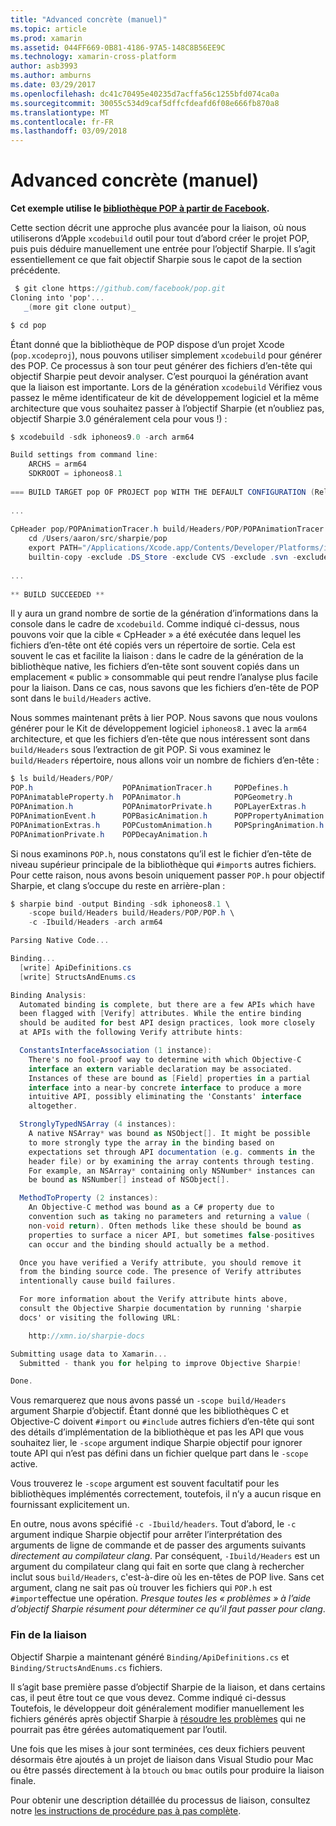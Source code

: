 ```yaml
---
title: "Advanced concrète (manuel)"
ms.topic: article
ms.prod: xamarin
ms.assetid: 044FF669-0B81-4186-97A5-148C8B56EE9C
ms.technology: xamarin-cross-platform
author: asb3993
ms.author: amburns
ms.date: 03/29/2017
ms.openlocfilehash: dc41c70495e40235d7acffa56c1255bfd074ca0a
ms.sourcegitcommit: 30055c534d9caf5dffcfdeafd6f08e666fb870a8
ms.translationtype: MT
ms.contentlocale: fr-FR
ms.lasthandoff: 03/09/2018
---
```

# <a name="advanced-manual-real-world-example"></a>Advanced concrète (manuel)


**Cet exemple utilise le [bibliothèque POP à partir de Facebook](https://github.com/facebook/pop).**


Cette section décrit une approche plus avancée pour la liaison, où nous utiliserons d’Apple `xcodebuild` outil pour tout d’abord créer le projet POP, puis puis déduire manuellement une entrée pour l’objectif Sharpie. Il s’agit essentiellement ce que fait objectif Sharpie sous le capot de la section précédente.

```csharp
 $ git clone https://github.com/facebook/pop.git
Cloning into 'pop'...
   _(more git clone output)_

$ cd pop
```

Étant donné que la bibliothèque de POP dispose d’un projet Xcode (`pop.xcodeproj`), nous pouvons utiliser simplement `xcodebuild` pour générer des POP. Ce processus à son tour peut générer des fichiers d’en-tête qui objectif Sharpie peut devoir analyser. C’est pourquoi la génération avant que la liaison est importante. Lors de la génération `xcodebuild` Vérifiez vous passez le même identificateur de kit de développement logiciel et la même architecture que vous souhaitez passer à l’objectif Sharpie (et n’oubliez pas, objectif Sharpie 3.0 généralement cela pour vous !) :

```csharp
$ xcodebuild -sdk iphoneos9.0 -arch arm64

Build settings from command line:
    ARCHS = arm64
    SDKROOT = iphoneos8.1
 
=== BUILD TARGET pop OF PROJECT pop WITH THE DEFAULT CONFIGURATION (Release) ===
 
...
 
CpHeader pop/POPAnimationTracer.h build/Headers/POP/POPAnimationTracer.h
    cd /Users/aaron/src/sharpie/pop
    export PATH="/Applications/Xcode.app/Contents/Developer/Platforms/iPhoneOS.platform/Developer/usr/bin:/Applications/Xcode.app/Contents/Developer/usr/bin:/Users/aaron/bin::/usr/local/bin:/usr/bin:/bin:/usr/sbin:/sbin:/opt/X11/bin:/usr/local/git/bin:/Users/aaron/.rvm/bin"
    builtin-copy -exclude .DS_Store -exclude CVS -exclude .svn -exclude .git -exclude .hg -strip-debug-symbols -strip-tool /Applications/Xcode.app/Contents/Developer/Toolchains/XcodeDefault.xctoolchain/usr/bin/strip -resolve-src-symlinks /Users/aaron/src/sharpie/pop/pop/POPAnimationTracer.h /Users/aaron/src/sharpie/pop/build/Headers/POP
 
...
 
** BUILD SUCCEEDED **
```

Il y aura un grand nombre de sortie de la génération d’informations dans la console dans le cadre de `xcodebuild`. Comme indiqué ci-dessus, nous pouvons voir que la cible « CpHeader » a été exécutée dans lequel les fichiers d’en-tête ont été copiés vers un répertoire de sortie. Cela est souvent le cas et facilite la liaison : dans le cadre de la génération de la bibliothèque native, les fichiers d’en-tête sont souvent copiés dans un emplacement « public » consommable qui peut rendre l’analyse plus facile pour la liaison. Dans ce cas, nous savons que les fichiers d’en-tête de POP sont dans le `build/Headers` active.

Nous sommes maintenant prêts à lier POP. Nous savons que nous voulons générer pour le Kit de développement logiciel `iphoneos8.1` avec la `arm64` architecture, et que les fichiers d’en-tête que nous intéressent sont dans `build/Headers` sous l’extraction de git POP. Si vous examinez le `build/Headers` répertoire, nous allons voir un nombre de fichiers d’en-tête :

```csharp
$ ls build/Headers/POP/
POP.h                    POPAnimationTracer.h     POPDefines.h
POPAnimatableProperty.h  POPAnimator.h            POPGeometry.h
POPAnimation.h           POPAnimatorPrivate.h     POPLayerExtras.h
POPAnimationEvent.h      POPBasicAnimation.h      POPPropertyAnimation.h
POPAnimationExtras.h     POPCustomAnimation.h     POPSpringAnimation.h
POPAnimationPrivate.h    POPDecayAnimation.h
```

Si nous examinons `POP.h`, nous constatons qu’il est le fichier d’en-tête de niveau supérieur principale de la bibliothèque qui `#import`s autres fichiers. Pour cette raison, nous avons besoin uniquement passer `POP.h` pour objectif Sharpie, et clang s’occupe du reste en arrière-plan :

```csharp
$ sharpie bind -output Binding -sdk iphoneos8.1 \
    -scope build/Headers build/Headers/POP/POP.h \
    -c -Ibuild/Headers -arch arm64

Parsing Native Code...

Binding...
  [write] ApiDefinitions.cs
  [write] StructsAndEnums.cs

Binding Analysis:
  Automated binding is complete, but there are a few APIs which have
  been flagged with [Verify] attributes. While the entire binding
  should be audited for best API design practices, look more closely
  at APIs with the following Verify attribute hints:

  ConstantsInterfaceAssociation (1 instance):
    There's no fool-proof way to determine with which Objective-C
    interface an extern variable declaration may be associated.
    Instances of these are bound as [Field] properties in a partial
    interface into a near-by concrete interface to produce a more
    intuitive API, possibly eliminating the 'Constants' interface
    altogether.

  StronglyTypedNSArray (4 instances):
    A native NSArray* was bound as NSObject[]. It might be possible
    to more strongly type the array in the binding based on
    expectations set through API documentation (e.g. comments in the
    header file) or by examining the array contents through testing.
    For example, an NSArray* containing only NSNumber* instances can
    be bound as NSNumber[] instead of NSObject[].

  MethodToProperty (2 instances):
    An Objective-C method was bound as a C# property due to
    convention such as taking no parameters and returning a value (
    non-void return). Often methods like these should be bound as
    properties to surface a nicer API, but sometimes false-positives
    can occur and the binding should actually be a method.

  Once you have verified a Verify attribute, you should remove it
  from the binding source code. The presence of Verify attributes
  intentionally cause build failures.

  For more information about the Verify attribute hints above,
  consult the Objective Sharpie documentation by running 'sharpie
  docs' or visiting the following URL:

    http://xmn.io/sharpie-docs

Submitting usage data to Xamarin...
  Submitted - thank you for helping to improve Objective Sharpie!

Done.
```

Vous remarquerez que nous avons passé un `-scope build/Headers` argument Sharpie d’objectif. Étant donné que les bibliothèques C et Objective-C doivent `#import` ou `#include` autres fichiers d’en-tête qui sont des détails d’implémentation de la bibliothèque et pas les API que vous souhaitez lier, le `-scope` argument indique Sharpie objectif pour ignorer toute API qui n’est pas défini dans un fichier quelque part dans le `-scope` active.

Vous trouverez le `-scope` argument est souvent facultatif pour les bibliothèques implémentés correctement, toutefois, il n’y a aucun risque en fournissant explicitement un.

En outre, nous avons spécifié `-c -Ibuild/headers`. Tout d’abord, le `-c` argument indique Sharpie objectif pour arrêter l’interprétation des arguments de ligne de commande et de passer des arguments suivants _directement au compilateur clang_. Par conséquent, `-Ibuild/Headers` est un argument du compilateur clang qui fait en sorte que clang à rechercher inclut sous `build/Headers`, c'est-à-dire où les en-têtes de POP live. Sans cet argument, clang ne sait pas où trouver les fichiers qui `POP.h` est `#import`effectue une opération. _Presque toutes les « problèmes » à l’aide d’objectif Sharpie résument pour déterminer ce qu’il faut passer pour clang_.

### <a name="completing-the-binding"></a>Fin de la liaison

Objectif Sharpie a maintenant généré `Binding/ApiDefinitions.cs` et `Binding/StructsAndEnums.cs` fichiers.

Il s’agit base première passe d’objectif Sharpie de la liaison, et dans certains cas, il peut être tout ce que vous devez. Comme indiqué ci-dessus Toutefois, le développeur doit généralement modifier manuellement les fichiers générés après objectif Sharpie à [résoudre les problèmes](~/cross-platform/macios/binding/objective-sharpie/platform/apidefinitions-structsandenums.md) qui ne pourrait pas être gérées automatiquement par l’outil.

Une fois que les mises à jour sont terminées, ces deux fichiers peuvent désormais être ajoutés à un projet de liaison dans Visual Studio pour Mac ou être passés directement à la `btouch` ou `bmac` outils pour produire la liaison finale.

Pour obtenir une description détaillée du processus de liaison, consultez notre [les instructions de procédure pas à pas complète](~/ios/platform/binding-objective-c/walkthrough.md).

